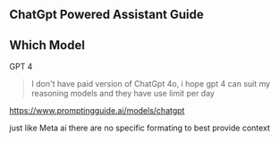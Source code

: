 ## ChatGpt Powered Assistant Guide

## Which Model 

GPT 4

> I don't have paid version of ChatGpt 4o, i hope gpt 4 can suit my
> reasoning models and they have use limit per day

https://www.promptingguide.ai/models/chatgpt

just like Meta ai there are no specific formating to best provide context
